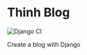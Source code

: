 # Thinh Blog
![Django CI](https://github.com/pythinh/thinhblog-dj/workflows/Django%20CI/badge.svg)

Create a blog with Django
